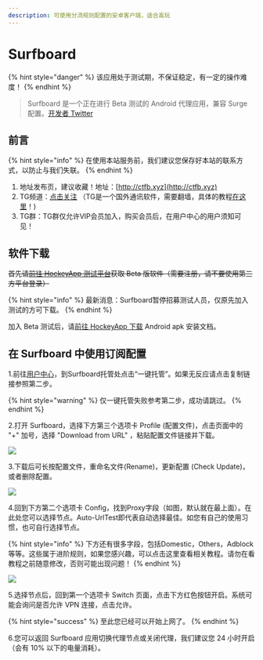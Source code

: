 ```yaml
---
description: 可使用分流规则配置的安卓客户端，适合高玩
---
```


# Surfboard

{% hint style="danger" %}
该应用处于测试期，不保证稳定，有一定的操作难度！
{% endhint %}

> Surfboard 是一个正在进行 Beta 测试的 Android 代理应用，兼容 Surge 配置。[开发者 Twitter](https://twitter.com/getsurfboard)

## 前言

{% hint style="info" %}
在使用本站服务前，我们建议您保存好本站的联系方式，以防止与我们失联。
{% endhint %}

1. 地址发布页，建议收藏！地址：[http://ctfb.xyz](http://ctfb.xyz)
2. TG频道：[点击关注](https://t.me/cctcloud) （TG是一个国外通讯软件，需要翻墙，具体的教程[在这里](../../advanced/telegram.md)！\)
3. TG群：TG群仅允许VIP会员加入，购买会员后，在用户中心的用户须知可见！

## 软件下载

 ~~首先请~~[~~前往 HockeyApp 测试平台~~](https://rink.hockeyapp.net/recruit/2113783c503645abb0a5ec6317e1a169)~~获取 Beta 版软件（需要注册，请不要使用第三方平台登录）~~

{% hint style="info" %}
最新消息：Surfboard暂停招募测试人员，仅原先加入测试的方可下载。
{% endhint %}

加入 Beta 测试后，请[前往 HockeyApp 下载](https://rink.hockeyapp.net/apps/37108b2364df445b8461466a0cd734a9) Android apk 安装文档。

## 在 Surfboard 中使用订阅配置

1.前往[用户中心](https://www.tzct.xyz/user)，到Surfboard托管处点击“一键托管”。如果无反应请点击复制链接参照第二步。

{% hint style="warning" %}
仅一键托管失败参考第二步，成功请跳过。
{% endhint %}

2.打开 Surfboard，选择下方第三个选项卡 Profile \(配置文件\)，点击页面中的 "+" 加号，选择 "Download from URL" ，粘贴配置文件链接并下载。

![](../../.gitbook/assets/5c7e81d64ab1a.png)

3.下载后可长按配置文件，重命名文件\(Rename\)，更新配置 \(Check Update\)，或者删除配置。

![](../../.gitbook/assets/photo_2019-05-29_10-02-54.jpg)

4.回到下方第二个选项卡 Config，找到Proxy字段（如图，默认就在最上面）。在此处您可以选择节点。Auto-UrlTest即代表自动选择最佳。如您有自己的使用习惯，也可自行选择节点。

{% hint style="info" %}
下方还有很多字段，包括Domestic，Others，Adblock等等。这些属于进阶规则，如果您感兴趣，可以点击这里查看相关教程。请勿在看教程之前随意修改，否则可能出现问题！
{% endhint %}

![](../../.gitbook/assets/photo_2019-05-29_10-07-10.jpg)

5.选择节点后，回到第一个选项卡 Switch 页面，点击下方红色按钮开启。系统可能会询问是否允许 VPN 连接，点击允许。

{% hint style="success" %}
至此您已经可以开始上网了。
{% endhint %}

6.您可以返回 Surfboard 应用切换代理节点或关闭代理，我们建议您 24 小时开启（会有 10% 以下的电量消耗）。

